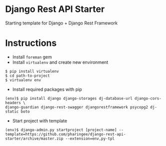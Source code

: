 # Django Rest API Starter

Starting template for Django + Django Rest Framework

# Instructions
- Install `foreman` gem
- Install `virtualenv` and create new environment
```
$ pip install virtualenv
$ cd path-to-project
$ virtualenv env
```
- Install required packages with pip
```
(env)$ pip install django django-storages dj-database-url django-cors-headers \
django-guardian django-rest-swagger djangorestframework psycopg2 dj-static boto
```
- Start project with template
```
(env)$ django-admin.py startproject [project-name] --template=https://github.com/pharingee/django-rest-api-starter/archive/master.zip --extension=env,py-tpl
```
